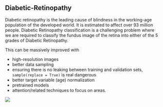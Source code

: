 ## Diabetic-Retinopathy

Diabetic retinopathy is the leading cause of blindness in the working-age population of the developed world. It is estimated to affect over 93 million people. Diabetic Retinopathy classification is a challenging problem where we are required to classify the fundus image of the retina into either of the 5 grades of Diabetic Retinopathy. 

This can be massively improved with 
* high-resolution images
* better data sampling
* ensuring there is no leaking between training and validation sets, ```sample(replace = True)``` is real dangerous
* better target variable (age) normalization
* pretrained models
* attention/related techniques to focus on areas.

<img src="https://https://github.com/VishnuBeji/Diabetic-Retinopathy/blob/main/images/Fundusimg.png" >
